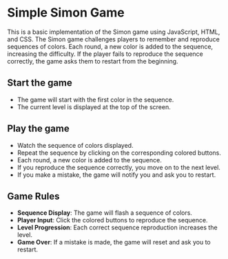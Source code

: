 # Simple Simon Game

This is a basic implementation of the Simon game using JavaScript, HTML, and CSS. The Simon game challenges players to remember and reproduce sequences of colors. Each round, a new color is added to the sequence, increasing the difficulty. If the player fails to reproduce the sequence correctly, the game asks them to restart from the beginning.

## Start the game

- The game will start with the first color in the sequence.
- The current level is displayed at the top of the screen.

## Play the game

- Watch the sequence of colors displayed.
- Repeat the sequence by clicking on the corresponding colored buttons.
- Each round, a new color is added to the sequence.
- If you reproduce the sequence correctly, you move on to the next level.
- If you make a mistake, the game will notify you and ask you to restart.

## Game Rules

- **Sequence Display**: The game will flash a sequence of colors.
- **Player Input**: Click the colored buttons to reproduce the sequence.
- **Level Progression**: Each correct sequence reproduction increases the level.
- **Game Over**: If a mistake is made, the game will reset and ask you to restart.
